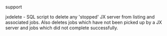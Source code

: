 support

jxdelete - SQL script to delete any 'stopped' JX server from listing and associated jobs. Also deletes jobs which have not been picked up by a JX server and jobs which did not complete successfully.

